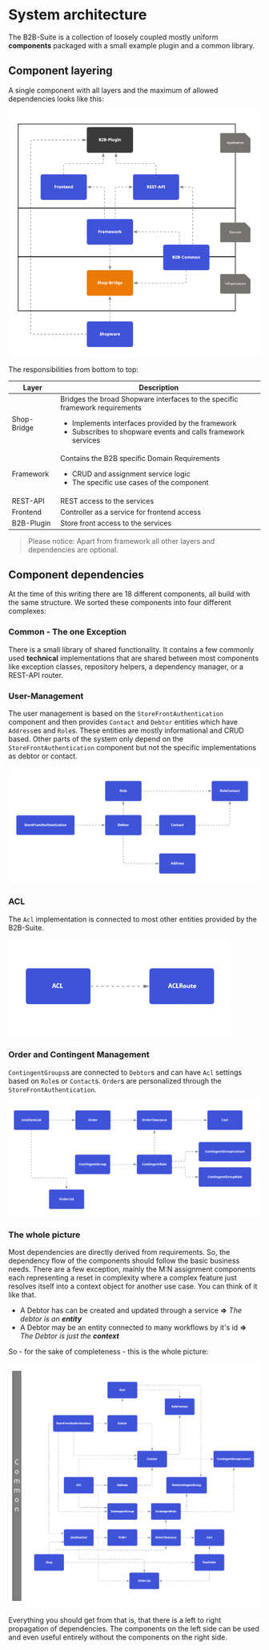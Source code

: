 # System architecture

The B2B-Suite is a collection of loosely coupled mostly uniform **components** packaged with a small example plugin and a common library.

## Component layering

A single component with all layers and the maximum of allowed dependencies looks like this:

![image](../../../../../.gitbook/assets/b2b-architecture-component.png)

The responsibilities from bottom to top:

| Layer       | Description                                                                                                                                                                                                      |
|-------------|------------------------------------------------------------------------------------------------------------------------------------------------------------------------------------------------------------------|
| Shop-Bridge | Bridges the broad Shopware interfaces to the specific framework requirements <ul><li>Implements interfaces provided by the framework</li><li>Subscribes to shopware events and calls framework services</li></ul> |
| Framework   | Contains the B2B specific Domain Requirements <ul><li>CRUD and assignment service logic</li><li>The specific use cases of the component</li></ul>                                                                  |
| REST-API    | REST access to the services                                                                                                                                                                                      |
| Frontend    | Controller as a service for frontend access                                                                                                                                                                      |
| B2B-Plugin  | Store front access to the services                                                                                                                                                                               |

> Please notice: Apart from framework all other layers and dependencies are optional.

## Component dependencies

At the time of this writing there are 18 different components, all build with the same structure. We sorted these components into four different complexes:

### Common - The one Exception

There is a small library of shared functionality. It contains a few commonly used **technical** implementations that are shared between most components like exception classes, repository helpers, a dependency manager, or a REST-API router.

### User-Management

The user management is based on the `StoreFrontAuthentication` component and then provides `Contact` and `Debtor` entities which have `Address`es and `Role`s. These entities are mostly informational and CRUD based. Other parts of the system only depend on the `StoreFrontAuthentication` component but not the specific implementations as debtor or contact.

![image](../../../../../.gitbook/assets/b2b-architecture-users.png)

### ACL

The `Acl` implementation is connected to most other entities provided by the B2B-Suite.

![image](../../../../../.gitbook/assets/b2b-architecture-acl.png)

### Order and Contingent Management

`ContingentGroups`s are connected to `Debtor`s and can have `Acl` settings based on `Role`s or `Contact`s. `Order`s are personalized through the `StoreFrontAuthentication`.

![image](../../../../../.gitbook/assets/b2b-architecture-order.png)

### The whole picture

Most dependencies are directly derived from requirements. So, the dependency flow of the components should follow the basic business needs. There are a few exception, mainly the M:N assignment components each representing a reset in complexity where a complex feature just resolves itself into a context object for another use case. You can think of it like that.

* A Debtor has can be created and updated through a service **=>** _The debtor is an **entity**_
* A Debtor may be an entity connected to many workflows by it's id **=>** _The Debtor is just the **context**_

So - for the sake of completeness - this is the whole picture:

![image](../../../../../.gitbook/assets/b2b-architecture-components-complete.png)

Everything you should get from that is, that there is a left to right propagation of dependencies. The components on the left side can be used and even useful entirely without the components on the right side.
